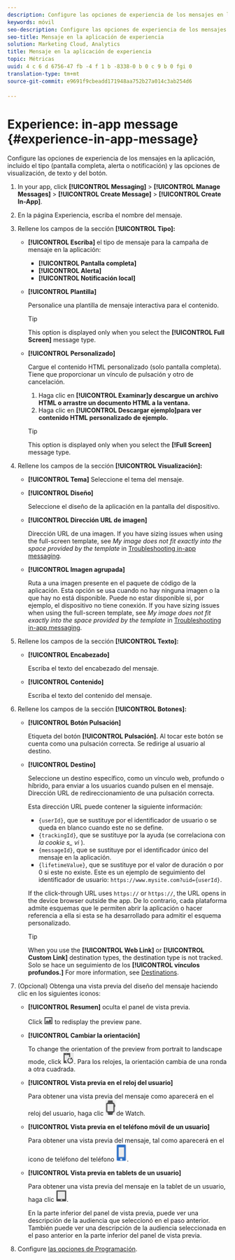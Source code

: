 ```yaml
---
description: Configure las opciones de experiencia de los mensajes en la aplicación, incluido el tipo (pantalla completa, alerta o notificación) y las opciones de visualización, de texto y del botón.
keywords: móvil
seo-description: Configure las opciones de experiencia de los mensajes en la aplicación, incluido el tipo (pantalla completa, alerta o notificación) y las opciones de visualización, de texto y del botón.
seo-title: Mensaje en la aplicación de experiencia
solution: Marketing Cloud, Analytics
title: Mensaje en la aplicación de experiencia
topic: Métricas
uuid: 4 c 6 d 6756-47 fb -4 f 1 b -8338-0 b 0 c 9 b 0 fgi 0
translation-type: tm+mt
source-git-commit: e9691f9cbeadd171948aa752b27a014c3ab254d6

---
```



# Experience: in-app message {#experience-in-app-message}

Configure las opciones de experiencia de los mensajes en la aplicación, incluido el tipo (pantalla completa, alerta o notificación) y las opciones de visualización, de texto y del botón.

1. In your app, click **[!UICONTROL Messaging]** &gt; **[!UICONTROL Manage Messages]** &gt; **[!UICONTROL Create Message]** &gt; **[!UICONTROL Create In-App]**.
1. En la página Experiencia, escriba el nombre del mensaje.
1. Rellene los campos de la sección **[!UICONTROL Tipo]:**

   * **[!UICONTROL Escriba]**
el tipo de mensaje para la campaña de mensaje en la aplicación:

      * **[!UICONTROL Pantalla completa]**
      * **[!UICONTROL Alerta]**
      * **[!UICONTROL Notificación local]**
   * **[!UICONTROL Plantilla]**

      Personalice una plantilla de mensaje interactiva para el contenido.

      >[!TIP]
      >
      >This option is displayed only when you select the **[!UICONTROL Full Screen]** message type.

   * **[!UICONTROL Personalizado]**

      Cargue el contenido HTML personalizado (solo pantalla completa). Tiene que proporcionar un vínculo de pulsación y otro de cancelación.

      1. Haga clic en **[!UICONTROL Examinar]y descargue un archivo HTML o arrastre un documento HTML a la ventana.**
      1. Haga clic en **[!UICONTROL Descargar ejemplo]para ver contenido HTML personalizado de ejemplo.**
      >[!TIP]
      >
      >This option is displayed only when you select the **[!Full Screen]** message type.



1. Rellene los campos de la sección **[!UICONTROL Visualización]:**

   * **[!UICONTROL Tema]**
   Seleccione el tema del mensaje.

   * **[!UICONTROL Diseño]**

      Seleccione el diseño de la aplicación en la pantalla del dispositivo.

   * **[!UICONTROL Dirección URL de imagen]**

      Dirección URL de una imagen. If you have sizing issues when using the full-screen template, see *My image does not fit exactly into the space provided by the template* in [Troubleshooting in-app messaging](/help/using/in-app-messaging/t-in-app-message/in-apps-ts.md).

   * **[!UICONTROL Imagen agrupada]**

      Ruta a una imagen presente en el paquete de código de la aplicación. Esta opción se usa cuando no hay ninguna imagen o la que hay no está disponible. Puede no estar disponible si, por ejemplo, el dispositivo no tiene conexión. If you have sizing issues when using the full-screen template, see *My image does not fit exactly into the space provided by the template* in [Troubleshooting in-app messaging](/help/using/in-app-messaging/t-in-app-message/in-apps-ts.md).


1. Rellene los campos de la sección **[!UICONTROL Texto]:**

   * **[!UICONTROL Encabezado]**

      Escriba el texto del encabezado del mensaje.

   * **[!UICONTROL Contenido]**

      Escriba el texto del contenido del mensaje.

1. Rellene los campos de la sección **[!UICONTROL Botones]:**

   * **[!UICONTROL Botón Pulsación]**

      Etiqueta del botón **[!UICONTROL Pulsación].** Al tocar este botón se cuenta como una pulsación correcta. Se redirige al usuario al destino.

   * **[!UICONTROL Destino]**

      Seleccione un destino específico, como un vínculo web, profundo o híbrido, para enviar a los usuarios cuando pulsen en el mensaje. Dirección URL de redireccionamiento de una pulsación correcta.

      Esta dirección URL puede contener la siguiente información:

      * `{userId}`, que se sustituye por el identificador de usuario o se queda en blanco cuando este no se define.
      * `{trackingId}`, que se sustituye por la ayuda (se correlaciona con *la cookie s_ vi* ).
      * `{messageId}`, que se sustituye por el identificador único del mensaje en la aplicación.
      * `{lifetimeValue}`, que se sustituye por el valor de duración o por 0 si este no existe.
      Este es un ejemplo de seguimiento del identificador de usuario: `https://www.mysite.com?uid={userId}`.

      If the click-through URL uses `https://` or `https://`, the URL opens in the device browser outside the app. De lo contrario, cada plataforma admite esquemas que le permiten abrir la aplicación o hacer referencia a ella si esta se ha desarrollado para admitir el esquema personalizado.

      >[!TIP]
      >
      >When you use the **[!UICONTROL Web Link]** or **[!UICONTROL Custom Link]** destination types, the destination type is not tracked. Solo se hace un seguimiento de los **[!UICONTROL vínculos profundos.]** For more information, see [Destinations](/help/using/acquisition-main/c-create-destinations.md).


1. (Opcional) Obtenga una vista previa del diseño del mensaje haciendo clic en los siguientes iconos:

   * **[!UICONTROL Resumen]** oculta el panel de vista previa.

      Click ![preview](assets/icon_preview.png) to redisplay the preview pane.

   * **[!UICONTROL Cambiar la orientación]**

      To change the orientation of the preview from portrait to landscape mode, click ![orientation](assets/icon_orientation.png). Para los relojes, la orientación cambia de una ronda a otra cuadrada.

   * **[!UICONTROL Vista previa en el reloj del usuario]**

      Para obtener una vista previa del mensaje como aparecerá en el reloj del usuario, haga clic ![en el icono](assets/icon_watch.png)de Watch.

   * **[!UICONTROL Vista previa en el teléfono móvil de un usuario]**

      Para obtener una vista previa del mensaje, tal como aparecerá en el icono de teléfono del teléfono ![móvil de un usuario](assets/icon_phone.png).

   * **[!UICONTROL Vista previa en tablets de un usuario]**

      Para obtener una vista previa del mensaje en la tablet de un usuario, haga clic ![en el icono tablet](assets/icon_tablet.png).

      En la parte inferior del panel de vista previa, puede ver una descripción de la audiencia que seleccionó en el paso anterior. También puede ver una descripción de la audiencia seleccionada en el paso anterior en la parte inferior del panel de vista previa.

1. Configure [las opciones de Programación](/help/using/in-app-messaging/t-in-app-message/c-schedule-in-app-message.md).
